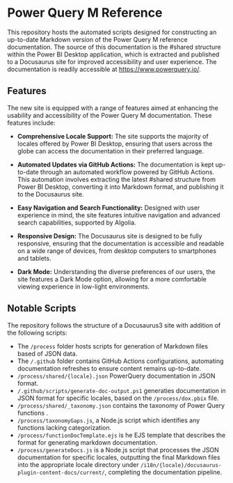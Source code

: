 # Power Query M Reference
This repository hosts the automated scripts designed for constructing an up-to-date Markdown version of the Power Query M reference documentation. The source of this documentation is the #shared structure within the Power BI Desktop application, which is extracted and published to a Docusaurus site for improved accessibility and user experience. The documentation is readily accessible at https://www.powerquery.io/.

## Features
The new site is equipped with a range of features aimed at enhancing the usability and accessibility of the Power Query M documentation. These features include:

* **Comprehensive Locale Support:** The site supports the majority of locales offered by Power BI Desktop, ensuring that users across the globe can access the documentation in their preferred language.

* **Automated Updates via GitHub Actions:** The documentation is kept up-to-date through an automated workflow powered by GitHub Actions. This automation involves extracting the latest #shared structure from Power BI Desktop, converting it into Markdown format, and publishing it to the Docusaurus site.

* **Easy Navigation and Search Functionality:** Designed with user experience in mind, the site features intuitive navigation and advanced search capabilities, supported by Algolia.

* **Responsive Design:** The Docusaurus site is designed to be fully responsive, ensuring that the documentation is accessible and readable on a wide range of devices, from desktop computers to smartphones and tablets.

* **Dark Mode:** Understanding the diverse preferences of our users, the site features a Dark Mode option, allowing for a more comfortable viewing experience in low-light environments.


## Notable Scripts
The repository follows the structure of a Docusaurus3 site with addition of the following scripts:

* The `/process` folder hosts scripts for generation of Markdown files based of JSON data.
* The `/.github` folder contains GitHub Actions configurations, automating documentation refreshes to ensure content remains up-to-date.
* `/process/shared/{locale}.json` PowerQuery documentation in JSON format.
* `/.github/scripts/generate-doc-output.ps1` generaties documentation in JSON format for specific locales, based on the `/process/dox.pbix` file.
* `/process/shared/_taxonomy.json` contains the taxonomy of Power Query functions .
* `/process/taxonomyGaps.js`, a Node.js script which identifies any functions lacking categorization.
* `/process/functionDocTemplate.ejs` is he EJS template that describes the format for generating markdown documentation.
* `/process/generateDocs.js` is a Node.js script that processes the JSON documentation for specific locales, outputting the final Markdown files into the appropriate locale directory under `/i18n/{locale}/docusaurus-plugin-content-docs/current/`, completing the documentation pipeline.
